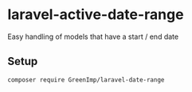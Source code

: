 # laravel-active-date-range
Easy handling of models that have a start / end date

## Setup

```bash
composer require GreenImp/laravel-date-range
```
